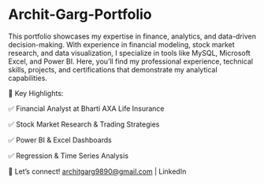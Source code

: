 # Archit-Garg-Portfolio

This portfolio showcases my expertise in finance, analytics, and data-driven decision-making. With experience in financial modeling, stock market research, and data visualization, I specialize in tools like MySQL, Microsoft Excel, and Power BI. Here, you’ll find my professional experience, technical skills, projects, and certifications that demonstrate my analytical capabilities.

🚀 Key Highlights:

✅ Financial Analyst at Bharti AXA Life Insurance

✅ Stock Market Research & Trading Strategies

✅ Power BI & Excel Dashboards

✅ Regression & Time Series Analysis

📩 Let’s connect! architgarg9890@gmail.com | LinkedIn
